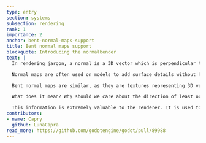```yaml
---
type: entry
section: systems
subsection: rendering
rank: 1
importance: 2
anchor: bent-normal-maps-support
title: Bent normal maps support
blockquote: Introducing the normalbender
text: |
  In rendering jargon, a normal is a 3D vector which is perpendicular to a surface. A normal map is a texture where each pixel of it represents a normal—using the red, green, and blue intensity as the vector axis values.

  Normal maps are often used on models to add surface details without having to make the meshes super detailed. If the normal map describes a bump, the lighting system will make it look like there is one, even if the underlying polygon is flat.

  Bent normal maps are similar, as they are textures representing 3D vectors each pointing at something. The normals are considered "bent" because instead of being perpendicular to the surface, they actually point towards the direction of least occlusion—i.e. the direction with the least amount of stuff blocking the incoming light. For example, if a theoretical bent normal map was created from the insides of a cave, each vector would point towards the opening.

  What does it mean? Why should we care about the direction of least occlusion?

  This information is extremely valuable to the renderer. It is used to further enhance specular occlusion (darken areas that shouldn’t be receiving a lot of reflections) and indirect lighting (provide more accurate reflections).
contributors:
- name: Capry
  github: LunaCapra
read_more: https://github.com/godotengine/godot/pull/89988
---
```

